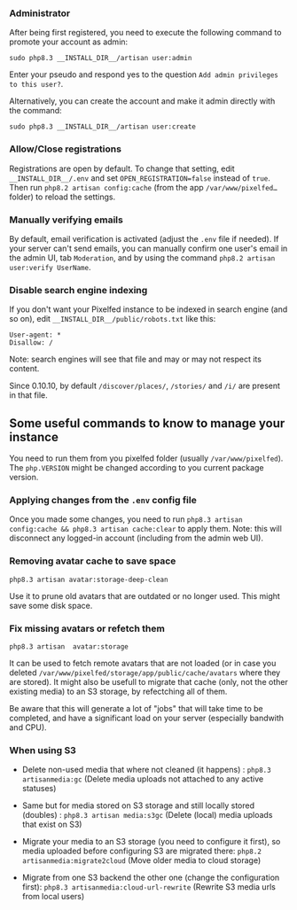### Administrator

After being first registered, you need to execute the following command to promote your account as admin:

`sudo php8.3 __INSTALL_DIR__/artisan user:admin`

Enter your pseudo and respond yes to the question `Add admin privileges to this user?`.

Alternatively, you can create the account and make it admin directly with the command:

`sudo php8.3 __INSTALL_DIR__/artisan user:create`

### Allow/Close registrations

Registrations are open by default.
To change that setting, edit `__INSTALL_DIR__/.env` and set `OPEN_REGISTRATION=false` instead of `true`.
Then run `php8.2 artisan config:cache` (from the app `/var/www/pixelfed…` folder) to reload the settings.

### Manually verifying emails

By default, email verification is activated (adjust the `.env` file if needed). If your server can't send emails, you can manually confirm one user's email in the admin UI, tab `Moderation`, and by using the command `php8.2 artisan user:verify UserName`.

### Disable search engine indexing

If you don't want your Pixelfed instance to be indexed in search engine (and so on), edit `__INSTALL_DIR__/public/robots.txt` like this:

```text
User-agent: *
Disallow: /
```

Note: search engines will see that file and may or may not respect its content.

Since 0.10.10, by default `/discover/places/`, `/stories/` and `/i/` are present in that file.

## Some useful commands to know to manage your instance

You need to run them from you pixelfed folder (usually `/var/www/pixelfed`). The `php.VERSION` might be changed according to you current package version.

### Applying changes from the `.env` config file

Once you made some changes, you need to run `php8.3 artisan config:cache && php8.3 artisan cache:clear` to apply them.
Note: this will disconnect any logged-in account (including from the admin web UI).

### Removing avatar cache to save space

`php8.3 artisan avatar:storage-deep-clean`

Use it to prune old avatars that are outdated or no longer used. This might save some disk space.

### Fix missing avatars or refetch them

`php8.3 artisan  avatar:storage`

It can be used to fetch remote avatars that are not loaded (or in case you deleted `/var/www/pixelfed/storage/app/public/cache/avatars` where they are stored).
It might also be usefull to migrate that cache (only, not the other existing media) to an S3 storage, by refectching all of them.

Be aware that this will generate a lot of "jobs" that will take time to be completed, and have a significant load on your server (especially bandwith and CPU).

### When using S3

- Delete non-used media that where not cleaned (it happens) : `php8.3 artisanmedia:gc` (Delete media uploads not attached to any active statuses)

- Same but for media stored on S3 storage and still locally stored (doubles) : `php8.3 artisan media:s3gc` (Delete (local) media uploads that exist on S3)

- Migrate your media to an S3 storage (you need to configure it first), so media uploaded before configuring S3 are migrated there: `php8.2 artisanmedia:migrate2cloud` (Move older media to cloud storage)

- Migrate from one S3 backend the other one (change the configuration first): `php8.3 artisanmedia:cloud-url-rewrite` (Rewrite S3 media urls from local users)
